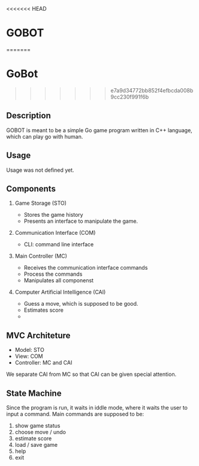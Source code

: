 <<<<<<< HEAD
# GOBOT
=======
# GoBot
>>>>>>> e7a9d34772bb852f4efbcda008b9cc230f991f6b

## Description
GOBOT is meant to be a simple Go game program written in C++ language, which can play go with human.

## Usage
Usage was not defined yet.

## Components

1. Game Storage (STO)
   - Stores the game history
   - Presents an interface to manipulate the game.

2. Communication Interface (COM)
   - CLI: command line interface

3. Main Controller (MC)
   - Receives the communication interface commands
   - Process the commands
   - Manipulates all componenst

4. Computer Artificial Intelligence (CAI)
   - Guess a move, which is supposed to be good.
   - Estimates score
   - 

## MVC Architeture
- Model: STO
- View: COM
- Controller: MC and CAI

We separate CAI from MC so that CAI can be given special attention.

## State Machine

Since the program is run, it waits in iddle mode, where it waits the user to input a command.
Main commands are supposed to be:

1. show game status
2. choose move / undo
3. estimate score
4. load / save game
5. help
6. exit
